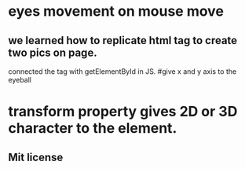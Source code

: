 # eyes movement on mouse move
 ## we learned how to replicate html tag to create two pics on page.
  connected the tag with getElementById in JS.
  #give x and y axis to the eyeball
  # transform property gives 2D or 3D  character to the element.
 


## Mit license
